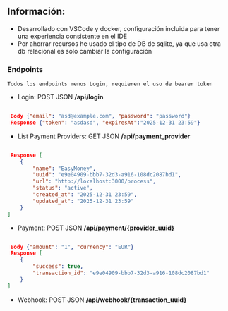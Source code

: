 ## Información:

* Desarrollado con VSCode y docker, configuración incluida para tener una experiencia consistente en el IDE
* Por ahorrar recursos he usado el tipo de DB de sqlite, ya que usa otra db relacional es solo cambiar la configuración


### Endpoints
    Todos los endpoints menos Login, requieren el uso de bearer token
*  Login: POST JSON **/api/login**

```json

 Body {"email": "asd@example.com", "password": "password"}
 Response {"token": "asdasd", "expiresAt":"2025-12-31 23:59"}
 ```

*  List Payment Providers: GET JSON **/api/payment_provider**
```json

 Response [
    {
        "name": "EasyMoney",
        "uuid": "e9e04909-bbb7-32d3-a916-108dc2087bd1",
        "url": "http://localhost:3000/process",
        "status": "active",
        "created_at": "2025-12-31 23:59",
        "updated_at": "2025-12-31 23:59"
    }
]

 ```
*  Payment: POST JSON **/api/payment/{provider_uuid}**
```json

 Body {"amount": "1", "currency": "EUR"}
 Response [
    {
        "success": true,
        "transaction_id": "e9e04909-bbb7-32d3-a916-108dc2087bd1"
    }
]
 ```
*  Webhook: POST JSON **/api/webhook/{transaction_uuid}**
